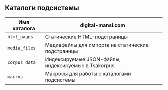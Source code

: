 ## Каталоги подсистемы
Имя каталога | digital-mansi.com
--- | ---
`html_pages` | Статические HTML-подстраницы
`media_files` | Медиафайлы для импорта на статические подстраницы
`corpus_data` | Индексируемые JSON-файлы, индексируемые в Tsakorpus
`macros` | Макросы для работы с каталогами подсистемы
